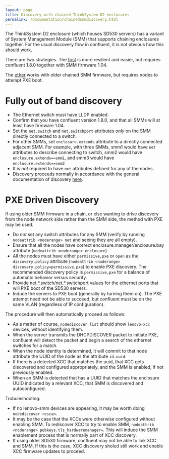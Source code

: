 ```yaml
---
layout: page
title: Discovery with chained ThinkSystem D2 enclosures
permalink: /documentation/chainedsmmdiscovery.html
---
```


The ThinkSystem D2 enclosure (which houses SD530 servers) has a variant of System Management Module (SMM) that supports chaining
enclosures together.  For the usual discovery flow in confluent, it is not obvious how this should work.  

There are two strategies.  The [first](#fully-out-of-band-discovery) is more resilient and easier, but requires confluent 1.8.0 together with SMM firmware 1.04.

The [other](#pxe-driven-discovery) works with older chained SMM firmware, but requires nodes to attempt PXE boot.

# Fully out of band discovery

* The Ethernet switch must have LLDP enabled.
* Confirm that you have confluent version 1.8.0, and that all SMMs will at
  least have firmware 1.04.
* Set the `net.switch` and `net.switchport` attributes *only* on the SMM directly connected to a switch.
* For other SMMs, set `enclosure.extends` attribute to a directly connected adjacent SMM.  For example, with
  three SMMs, smm1 would have `net` attributes to describe connecting to switch, smm2 would have 
  `enclosure.extends==smm1`, and smm3 would have `enclosure.extends==smm2`
* It is *not* required to have `net` attributes defined for any of the nodes.
* Discovery proceeds normally in accordance with the general documentation of
  discovery [here](confluentdiscovery.md).


# PXE Driven Discovery
If using older SMM firmware in a chain, or else wanting to drive discovery from the node network side
rather than the SMM side, the method with PXE may be used.

* Do *not* set any switch attributes for any SMM (verify by running `nodeattrib <noderange> net` and seeing they are all empty).
* Ensure that all the nodes have correct enclosure.manager/enclosure.bay attribute (`nodeattrib <noderange> enclosure`)
* All the nodes must have either `permissive,pxe` or `open` as the `discovery.policy` attribute (`nodeattrib <noderange> discovery.policy=permissive,pxe`) to enable
  PXE discovery.  The recommended discovery policy is `permissive,pxe` for a balance of automatic behavior versus security.
* Provide net.\*.switch/net.\*.switchport values for the ethernet ports that will PXE boot of the SD530 servers.
* Induce the servers to PXE boot (generally by turning them on).  The PXE attempt need not be able to succeed, but confluent must be on the same VLAN (regardless of IP configuration).

The procedure will then automatically proceed as follows:

* As a matter of course, `nodediscover list` should show `lenovo-xcc` devices, without identifying them.
* When the server transmits the DHCPDISCOVER packet to initiate PXE, confluent will detect the packet and begin a search of the ethernet switches for a match.
* When the node identity is determined, it will commit to that node attribute the UUID of the node as the attribute `id.uuid`.
* If there is a detected XCC that matches the uuid, that XCC gets discovered and configured appropriately, and the SMM is enabled, if not previously enabled.
* When an SMM is detected that has a UUID that matches the enclosure UUID indicated by a relevant XCC, that SMM is discovered and autoconfigured.

Trobuleshooting:

* If no lenovo-smm devices are appearing, it may be worth doing `nodediscover rescan`.
* It may be the case that the XCCs were otherwise configured without enabling SMM.  To rediscover XCC to try to enable SMM, `nodeattrib <noderange> pubkeys.tls_hardwaremanager=`.  This will induce the SMM enablement process that is normally part of XCC discovery.
* If using older SD530 firmware, confluent may not be able to link XCC and SMM.  If this is the case, XCC discovery sholud still work and enable XCC firmware updates to proceed.
